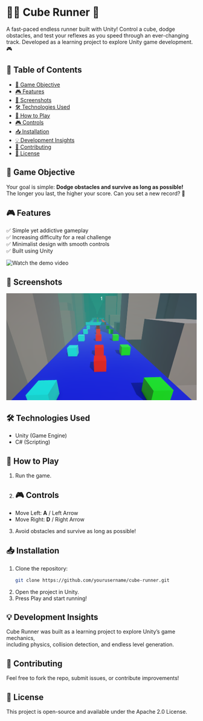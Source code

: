 # 🏃‍♂️ Cube Runner 🚀  
A fast-paced endless runner built with Unity! Control a cube, dodge obstacles, and test your reflexes as you speed through an ever-changing track. Developed as a learning project to explore Unity game development. 🎮  

## 📌 Table of Contents   
- [🎯 Game Objective](#-game-objective)  
- [🎮 Features](#-features)  
- [📸 Screenshots](#-screenshots)  
- [🛠️ Technologies Used](#-technologies-used)  
- [🚀 How to Play](#-how-to-play)  
- [🎮 Controls](#-controls)  
- [📥 Installation](#-installation)  
- [💡 Development Insights](#-development-insights)  
- [🤝 Contributing](#-contributing)  
- [📜 License](#-license)  

## 🎯 Game Objective  
Your goal is simple: **Dodge obstacles and survive as long as possible!**  
The longer you last, the higher your score. Can you set a new record? 🚀  

## 🎮 Features  
✅ Simple yet addictive gameplay  
✅ Increasing difficulty for a real challenge  
✅ Minimalist design with smooth controls  
✅ Built using Unity  

![Watch the demo video](https://github.com/user-attachments/assets/76cd9581-4e4b-4cc8-a7e7-3b5512bc5692)

## 📸 Screenshots  
![Gameplay Screenshot](IMAGE/Screenshot.png) 

## 🛠️ Technologies Used  
- Unity (Game Engine)  
- C# (Scripting)  

## 🚀 How to Play  
1. Run the game.  
2. ## 🎮 Controls  
- Move Left: **A** / Left Arrow  
- Move Right: **D** / Right Arrow  
3. Avoid obstacles and survive as long as possible!

## 📥 Installation  
1. Clone the repository:  
   ```bash
   git clone https://github.com/yourusername/cube-runner.git
2. Open the project in Unity.
3. Press Play and start running!

## 💡 Development Insights  
Cube Runner was built as a learning project to explore Unity’s game mechanics,  
including physics, collision detection, and endless level generation.  

## 🤝 Contributing
Feel free to fork the repo, submit issues, or contribute improvements!

## 📜 License
This project is open-source and available under the Apache 2.0 License.
